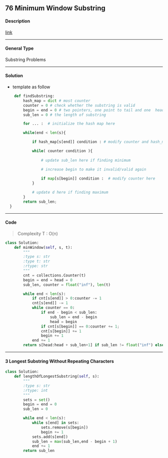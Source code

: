 ## 76 Minimum Window Substring

#### Description

[link](https://leetcode.com/problems/minimum-window-substring/description/)

---

#### General Type

Substring Problems

---

#### Solution

- template as follow

```python
    def findSubstring:
        hash_map = dict # most counter
        counter = 0 # check whether the substring is valid
        begin = end = 0 # two pointers, one point to tail and one  head
        sub_len = 0 # the length of substring

        for ... :  # initialize the hash map here

        while(end < len(s){

            if hash_map[s[end]] condition : # modify counter and hash_map here

            while( counter condition ){ 
                 
                # update sub_len here if finding minimum

                # increase begin to make it invalid/valid again
                
                if map[s[begin]] condition :  # modify counter here
            }  

            # update d here if finding maximum
        }
        return sub_len;
  }
```

---

#### Code

> Complexity T : O(n)

```python
class Solution:
    def minWindow(self, s, t):
        """
        :type s: str
        :type t: str
        :rtype: str
        """
        cnt = collections.Counter(t)
        begin = end = head = 0
        sub_len, counter = float("inf"), len(t)

        while end < len(s):
            if cnt[s[end]] > 0:counter -= 1
            cnt[s[end]] -= 1
            while counter == 0:
                if end - begin < sub_len:
                    sub_len = end - begin
                    head = begin
                if cnt[s[begin]] == 0:counter += 1;
                cnt[s[begin]] += 1
                begin += 1
            end += 1
        return s[head:head + sub_len+1] if sub_len != float("inf") else ""
```

---

#### 3 Longest Substring Without Repeating Characters

```python
class Solution:
    def lengthOfLongestSubstring(self, s):
        """
        :type s: str
        :rtype: int
        """
        sets = set()
        begin = end = 0
        sub_len = 0

        while end < len(s):
            while s[end] in sets:
                sets.remove(s[begin])
                begin += 1
            sets.add(s[end])
            sub_len = max(sub_len,end - begin + 1)
            end += 1
        return sub_len
```
